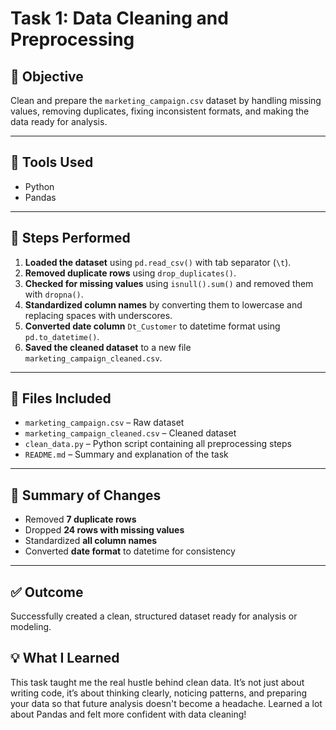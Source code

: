 # Task 1: Data Cleaning and Preprocessing

## 📝 Objective
Clean and prepare the `marketing_campaign.csv` dataset by handling missing values, removing duplicates, fixing inconsistent formats, and making the data ready for analysis.

---

## 🧰 Tools Used
- Python
- Pandas

---

## 🔧 Steps Performed

1. **Loaded the dataset** using `pd.read_csv()` with tab separator (`\t`).
2. **Removed duplicate rows** using `drop_duplicates()`.
3. **Checked for missing values** using `isnull().sum()` and removed them with `dropna()`.
4. **Standardized column names** by converting them to lowercase and replacing spaces with underscores.
5. **Converted date column** `Dt_Customer` to datetime format using `pd.to_datetime()`.
6. **Saved the cleaned dataset** to a new file `marketing_campaign_cleaned.csv`.

---

## 📁 Files Included
- `marketing_campaign.csv` – Raw dataset  
- `marketing_campaign_cleaned.csv` – Cleaned dataset  
- `clean_data.py` – Python script containing all preprocessing steps  
- `README.md` – Summary and explanation of the task

---

## 💬 Summary of Changes
- Removed **7 duplicate rows**
- Dropped **24 rows with missing values**
- Standardized **all column names**
- Converted **date format** to datetime for consistency

---

## ✅ Outcome
Successfully created a clean, structured dataset ready for analysis or modeling.

## 💡 What I Learned
This task taught me the real hustle behind clean data. It’s not just about writing code, it’s about thinking clearly, noticing patterns, and preparing your data so that future analysis doesn't become a headache. Learned a lot about Pandas and felt more confident with data cleaning!

